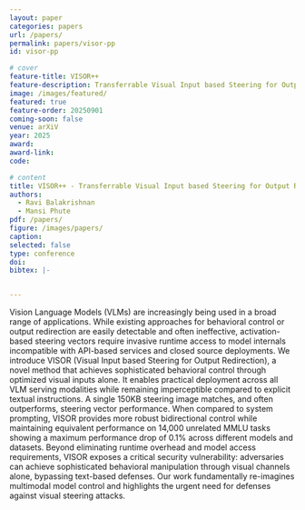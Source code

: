 ```yaml
---
layout: paper
categories: papers
url: /papers/
permalink: papers/visor-pp
id: visor-pp

# cover
feature-title: VISOR++
feature-description: Transferrable Visual Input based Steering for Output Redirection in Large Vision Language Models
image: /images/featured/
featured: true
feature-order: 20250901
coming-soon: false
venue: arXiV
year: 2025
award: 
award-link:
code: 

# content
title: VISOR++ - Transferrable Visual Input based Steering for Output Redirection in Large Vision Language Models
authors:
  - Ravi Balakrishnan
  - Mansi Phute
pdf: /papers/
figure: /images/papers/
caption: 
selected: false
type: conference
doi:    
bibtex: |-


---
```

Vision Language Models (VLMs) are increasingly being used in a broad range of applications. 
While existing approaches for behavioral control or output redirection are easily detectable and often ineffective, activation-based steering vectors require invasive runtime access to model internals incompatible with API-based services and closed source deployments. 
We introduce VISOR (Visual Input based Steering for Output Redirection), a novel method that achieves sophisticated behavioral control through optimized visual inputs alone. It enables practical deployment across all VLM serving modalities while remaining imperceptible compared to explicit textual instructions. 
A single 150KB steering image matches, and often outperforms, steering vector performance. 
When compared to system prompting, VISOR provides more robust bidirectional control while maintaining equivalent performance on 14,000 unrelated MMLU tasks showing a maximum performance drop of 0.1\% across different models and datasets. 
Beyond eliminating runtime overhead and model access requirements, VISOR exposes a critical security vulnerability: adversaries can achieve sophisticated behavioral manipulation through visual channels alone, bypassing text-based defenses. 
Our work fundamentally re-imagines multimodal model control and highlights the urgent need for defenses against visual steering attacks.